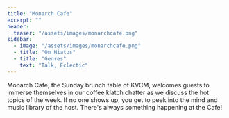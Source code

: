 ```yaml
---
title: "Monarch Cafe"
excerpt: ""
header:
  teaser: "/assets/images/monarchcafe.png"
sidebar:
  - image: "/assets/images/monarchcafe.png"
  - title: "On Hiatus"
  - title: "Genres"
    text: "Talk, Eclectic"
---
```


Monarch Cafe, the Sunday brunch table of KVCM, welcomes guests to immerse themselves in our coffee klatch chatter as we discuss the hot topics of the week. If no one shows up, you get to peek into the mind and music library of the host. There's always something happening at the Cafe!
